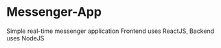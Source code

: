 # Messenger-App

Simple real-time messenger application
Frontend uses ReactJS, Backend uses NodeJS

